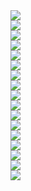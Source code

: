 
<div class="carousel2">
<div class="inner">
<div class="left"><img src="images/larrow.png"></div>
<div class="middle">
<div class="swiper-slide"><img src="images/palm.png"></div>
      <div class="swiper-slide"><img src="images/sony.png"></div>
      <div class="swiper-slide"><img src="images/boss.png"></div>
      <div class="swiper-slide"><img src="images/apple.png"></div>
      <div class="swiper-slide"><img src="images/adidas.png"></div>
      <div class="swiper-slide"><img src="images/bmw.png"></div>
      <div class="swiper-slide"><img src="images/puma.png"></div>
      <div class="swiper-slide"><img src="images/volkswagen.png"></div>
      <div class="swiper-slide"><img src="images/ibm.png"></div>
      <div class="swiper-slide"><img src="images/google.png"></div>
      <div class="swiper-slide"><img src="images/rolex.png"></div>
      <div class="swiper-slide"><img src="images/instagram.png"></div>
      <div class="swiper-slide"><img src="images/youtube.png"></div>
      <div class="swiper-slide"><img src="images/mahindra.png"></div>
      <div class="swiper-slide"><img src="images/tata.png"></div>
</div>
<div class="right"><img src="images/rarrow.png"></div>
</div>
</div>


